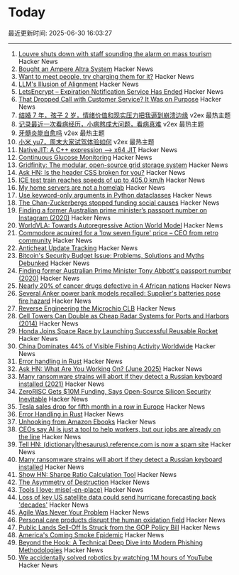 # Today

最近更新时间: 2025-06-30 16:03:27

--- 
1. [Louvre shuts down with staff sounding the alarm on mass tourism](https://www.washingtonpost.com/world/2025/06/16/louvre-museum-paris-closed-lines-delay/2b303a16-4a9f-11f0-8fff-262d6ec54ab9_story.html) Hacker News
2. [Bought an Ampere Altra System](https://marcin.juszkiewicz.com.pl/2025/06/27/bought-myself-an-ampere-altra-system/) Hacker News
3. [Want to meet people, try charging them for it?](https://notes.eatonphil.com/2025-06-28-want-to-meet-people-charge-them.html) Hacker News
4. [LLM's Illusion of Alignment](https://www.systemicmisalignment.com/) Hacker News
5. [LetsEncrypt – Expiration Notification Service Has Ended](https://letsencrypt.org/2025/06/26/expiration-notification-service-has-ended/) Hacker News
6. [That Dropped Call with Customer Service? It Was on Purpose](https://www.theatlantic.com/ideas/archive/2025/06/customer-service-sludge/683340/) Hacker News
7. [结婚 7 年，孩子 2 岁，情绪价值和现实压力把我逼到崩溃边缘](https://www.v2ex.com/t/1141915) v2ex 最热主题
8. [记录最近一次看病经历，小病熬成大问题，看病真难](https://www.v2ex.com/t/1141868) v2ex 最热主题
9. [牙髓炎能自愈吗](https://www.v2ex.com/t/1141856) v2ex 最热主题
10. [小米 yu7，周末大家试驾体验如何](https://www.v2ex.com/t/1141848) v2ex 最热主题
11. [NativeJIT: A C++ expression –> x64 JIT](https://github.com/BitFunnel/NativeJIT) Hacker News
12. [Continuous Glucose Monitoring](https://www.imperialviolet.org/2025/06/29/cgm.html) Hacker News
13. [Gridfinity: The modular, open-source grid storage system](https://gridfinity.xyz/) Hacker News
14. [Ask HN: Is the header CSS broken for you?](https://news.ycombinator.com/item?id=44418222) Hacker News
15. [ICE test train reaches speeds of up to 405.0 km/h](https://www.deutschebahn.com/de/presse/pressestart_zentrales_uebersicht/ICE-Testzug-faehrt-bis-zu-405-0-km-h-und-sammelt-wichtige-Erkenntnisse-fuer-den-Hochgeschwindigkeitsverkehr-13428394) Hacker News
16. [My home servers are not a homelab](https://blog.nradk.com/posts/homelab/) Hacker News
17. [Use keyword-only arguments in Python dataclasses](https://chipx86.blog/2025/06/29/tip-use-keyword-only-arguments-in-python-dataclasses/) Hacker News
18. [The Chan-Zuckerbergs stopped funding social causes](https://www.washingtonpost.com/technology/2025/06/29/mark-zuckerberg-priscilla-chan-school-closure/) Hacker News
19. [Finding a former Australian prime minister’s passport number on Instagram (2020)](https://mango.pdf.zone/finding-former-australian-prime-minister-tony-abbotts-passport-number-on-instagram/) Hacker News
20. [WorldVLA: Towards Autoregressive Action World Model](https://arxiv.org/abs/2506.21539) Hacker News
21. [Commodore acquired for a 'low seven figure' price – CEO from retro community](https://www.tomshardware.com/video-games/retro-gaming/commodore-acquired-for-a-low-seven-figure-price-new-acting-ceo-comes-from-the-retro-community) Hacker News
22. [Anticheat Update Tracking](https://not-matthias.github.io/posts/anticheat-update-tracking/) Hacker News
23. [Bitcoin's Security Budget Issue: Problems, Solutions and Myths Debunked](https://budget.day/) Hacker News
24. [Finding former Australian Prime Minister Tony Abbott's passport number (2020)](https://mango.pdf.zone/finding-former-australian-prime-minister-tony-abbotts-passport-number-on-instagram/) Hacker News
25. [Nearly 20% of cancer drugs defective in 4 African nations](https://www.dw.com/en/nearly-20-of-cancer-drugs-defective-in-4-african-nations/a-73062221) Hacker News
26. [Several Anker power bank models recalled: Supplier's batteries pose fire hazard](https://www.heise.de/en/news/Fire-hazard-Anker-recalls-several-power-bank-models-also-in-Germany-10463193.html) Hacker News
27. [Reverse Engineering the Microchip CLB](http://mcp-clb.markomo.me/) Hacker News
28. [Cell Towers Can Double as Cheap Radar Systems for Ports and Harbors (2014)](https://spectrum.ieee.org/cell-tower-signals-can-improve-port-security) Hacker News
29. [Honda Joins Space Race by Launching Successful Reusable Rocket](https://www.forbes.com/sites/peterlyon/2025/06/22/as-spacex-explodes-again-honda-successfully-launches-reusable-rocket/) Hacker News
30. [China Dominates 44% of Visible Fishing Activity Worldwide](https://oceana.org/press-releases/china-dominates-44-of-visible-fishing-activity-worldwide/) Hacker News
31. [Error handling in Rust](https://felix-knorr.net/posts/2025-06-29-rust-error-handling.html) Hacker News
32. [Ask HN: What Are You Working On? (June 2025)](https://news.ycombinator.com/item?id=44416093) Hacker News
33. [Many ransomware strains will abort if they detect a Russian keyboard installed (2021)](https://krebsonsecurity.com/2021/05/try-this-one-weird-trick-russian-hackers-hate/) Hacker News
34. [ZeroRISC Gets $10M Funding, Says Open-Source Silicon Security Inevitable](https://www.eetimes.com/zerorisc-gets-10-million-funding-says-open-source-silicon-security-inevitable/) Hacker News
35. [Tesla sales drop for fifth month in a row in Europe](https://abcnews.go.com/Business/wireStory/europeans-angry-musk-buying-cars-tesla-sales-drop-123203026) Hacker News
36. [Error Handling in Rust](https://felix-knorr.net/posts/2025-06-29-rust-error-handling.html) Hacker News
37. [Unhooking from Amazon Ebooks](https://remysharp.com/2025/06/29/unhooking-from-amazon-ebooks) Hacker News
38. [CEOs say AI is just a tool to help workers, but our jobs are already on the line](https://gizmodo.com/ceos-are-quietly-telling-us-the-truth-ai-is-replacing-you-2000621907) Hacker News
39. [Tell HN: (dictionary|thesaurus).reference.com is now a spam site](https://news.ycombinator.com/item?id=44415289) Hacker News
40. [Many ransomware strains will abort if they detect a Russian keyboard installed](https://krebsonsecurity.com/2021/05/try-this-one-weird-trick-russian-hackers-hate/) Hacker News
41. [Show HN: Sharpe Ratio Calculation Tool](https://www.fundratios.com/) Hacker News
42. [The Asymmetry of Destruction](https://passingtime.substack.com/p/the-asymmetry-of-destruction) Hacker News
43. [Tools I love: mise(-en-place)](https://blog.vbang.dk/2025/06/29/tools-i-love-mise/) Hacker News
44. [Loss of key US satellite data could send hurricane forecasting back 'decades'](https://www.theguardian.com/us-news/2025/jun/28/noaa-cuts-hurricane-forecasting-climate) Hacker News
45. [Agile Was Never Your Problem](https://thecynical.dev/posts/agile-was-never-your-problem/) Hacker News
46. [Personal care products disrupt the human oxidation field](https://www.science.org/doi/10.1126/sciadv.ads7908) Hacker News
47. [Public Lands Sell-Off Is Struck from the GOP Policy Bill](https://www.nytimes.com/2025/06/28/climate/public-lands-sell-off-dropped-mike-lee.html) Hacker News
48. [America's Coming Smoke Epidemic](https://www.theatlantic.com/science/archive/2025/06/wildfire-smoke-epidemic/683343/) Hacker News
49. [Beyond the Hook: A Technical Deep Dive into Modern Phishing Methodologies](https://blog.quarkslab.com/./technical-dive-into-modern-phishing.html) Hacker News
50. [We accidentally solved robotics by watching 1M hours of YouTube](https://ksagar.bearblog.dev/vjepa/) Hacker News
